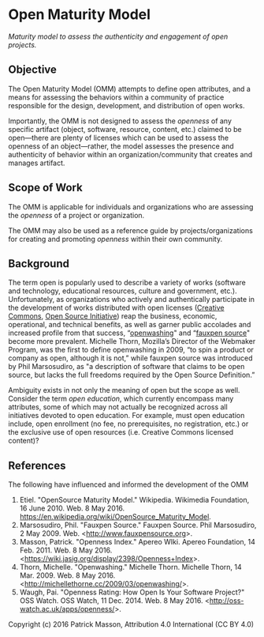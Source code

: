 # Open Maturity Model
*Maturity model to assess the authenticity and engagement of open projects.*

## Objective

The Open Maturity Model (OMM) attempts to define open attributes, and a means for assessing the behaviors within a community of practice responsible for the design, development, and distribution of open works.

Importantly, the OMM is not designed to assess the *openness* of any specific artifact (object, software, resource, content, etc.) claimed to be open—there are plenty of licenses which can be used to assess the openness of an object—rather, the model assesses the presence and authenticity of behavior within an organization/community that creates and manages artifact.

## Scope of Work

The  OMM is applicable for individuals and organizations who are assessing the *openness* of  a project or organization.

The OMM may also be used as a reference guide by projects/organizations for creating and promoting *openness* within their own community.


## Background

The term open is popularly used to describe a variety of works (software and technology, educational resources, culture and government, etc.). Unfortunately, as organizations who actively and authentically participate in the development of works distributed with open licenses ([Creative Commons](https://creativecommons.org/licenses/ "CC Licenses"), [Open Source Initiative](https://opensource.org/licenses "OSI Approved Licenses")) reap the business, economic, operational, and technical benefits, as well as garner public accolades and increased profile from that success, “[openwashing](http://michellethorne.cc/2009/03/openwashing/)" and “[fauxpen source](http://www.fauxpensource.org/)" become more prevalent. Michelle Thorn, Mozilla’s Director of the Webmaker Program, was the first to define openwashing in 2009, “to spin a product or company as open, although it is not,” while fauxpen source was introduced by Phil Marsosudiro, as "a description of software that claims to be open source, but lacks the full freedoms required by the Open Source Definition.”

Ambiguity exists in not only the meaning of open but the scope as well. Consider the term *open education*, which currently encompass many attributes, some of which may not actually be recognized across all initiatives devoted to open education. For example, must open education include, open enrollment (no fee, no prerequisites, no registration, etc.) or the exclusive use of open resources (i.e. Creative Commons licensed content)?

## References

The following have influenced and informed the development of the OMM

1. Etiel. "OpenSource Maturity Model." Wikipedia. Wikimedia Foundation, 16 June 2010. Web. 8 May 2016. <https://en.wikipedia.org/wiki/OpenSource_Maturity_Model>. 
2. Marsosudiro, Phil. "Fauxpen Source." Fauxpen Source. Phil Marsosudiro, 2 May 2009. Web. <<http://www.fauxpensource.org>>. 
3. Masson, Patrick. "Openness Index." Apereo WIki. Apereo Foundation, 14 Feb. 2011. Web. 8 May 2016. <<https://wiki.jasig.org/display/2398/Openness+Index>>. 
4. Thorn, Michelle. "Openwashing." Michelle Thorn. Michelle Thorn, 14 Mar. 2009. Web. 8 May 2016. <<http://michellethorne.cc/2009/03/openwashing/>>. 
5. Waugh, Pai. "Openness Rating: How Open Is Your Software Project?" OSS Watch. OSS Watch, 11 Dec. 2014. Web. 8 May 2016. <<http://oss-watch.ac.uk/apps/openness/>>. 

Copyright (c) 2016 Patrick Masson, Attribution 4.0 International (CC BY 4.0)

